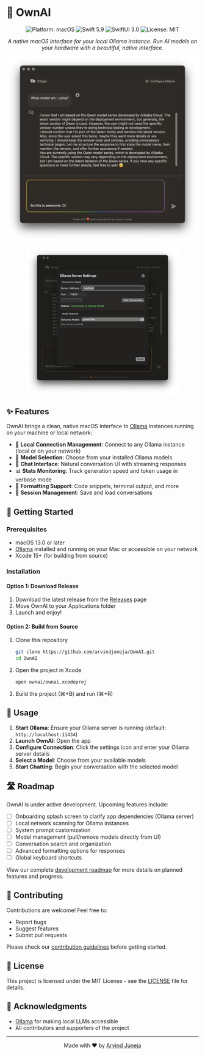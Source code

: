 # 🧠 OwnAI

<p align="center">
  <img src="https://img.shields.io/badge/Platform-macOS-blue?style=flat&logo=apple" alt="Platform: macOS"/>
  <img src="https://img.shields.io/badge/Swift-5.9-orange?style=flat&logo=swift" alt="Swift 5.9"/>
  <img src="https://img.shields.io/badge/SwiftUI-3.0-blue?style=flat&logo=swift" alt="SwiftUI 3.0"/>
  <img src="https://img.shields.io/badge/License-MIT-green.svg" alt="License: MIT"/>
</p>

<p align="center">
  <i>A native macOS interface for your local Ollama instance. Run AI models on your hardware with a beautiful, native interface.</i>
</p>

<p align="center">
  <img src="assets/main.png" width="720" alt="OwnAI Main Interface"/>
</p>

<p align="center">
  <img src="assets/pickmodel.png" width="400" alt="OwnAI Model Selection"/>
</p>

## ✨ Features

OwnAI brings a clean, native macOS interface to [Ollama](https://ollama.ai) instances running on your machine or local network:

- 🔌 **Local Connection Management**: Connect to any Ollama instance (local or on your network)
- 🤖 **Model Selection**: Choose from your installed Ollama models
- 💬 **Chat Interface**: Natural conversation UI with streaming responses
- 📊 **Stats Monitoring**: Track generation speed and token usage in verbose mode
- 📝 **Formatting Support**: Code snippets, terminal output, and more
- 💾 **Session Management**: Save and load conversations

## 🚀 Getting Started

### Prerequisites

- macOS 13.0 or later
- [Ollama](https://ollama.ai) installed and running on your Mac or accessible on your network
- Xcode 15+ (for building from source)

### Installation

#### Option 1: Download Release
1. Download the latest release from the [Releases](https://github.com/arvindjuneja/OwnAI/releases) page
2. Move OwnAI to your Applications folder
3. Launch and enjoy!

#### Option 2: Build from Source
1. Clone this repository
   ```bash
   git clone https://github.com/arvindjuneja/OwnAI.git
   cd OwnAI
   ```
2. Open the project in Xcode
   ```bash
   open ownai/ownai.xcodeproj
   ```
3. Build the project (⌘+B) and run (⌘+R)

## 🔧 Usage

1. **Start Ollama**: Ensure your Ollama server is running (default: `http://localhost:11434`)
2. **Launch OwnAI**: Open the app
3. **Configure Connection**: Click the settings icon and enter your Ollama server details
4. **Select a Model**: Choose from your available models
5. **Start Chatting**: Begin your conversation with the selected model

## 🛣️ Roadmap

OwnAI is under active development. Upcoming features include:

- [ ] Onboarding splash screen to clarify app dependencies (Ollama server)
- [ ] Local network scanning for Ollama instances
- [ ] System prompt customization
- [ ] Model management (pull/remove models directly from UI)
- [ ] Conversation search and organization
- [ ] Advanced formatting options for responses
- [ ] Global keyboard shortcuts

View our complete [development roadmap](roadmap.md) for more details on planned features and progress.

## 🤝 Contributing

Contributions are welcome! Feel free to:

- Report bugs
- Suggest features
- Submit pull requests

Please check our [contribution guidelines](CONTRIBUTING.md) before getting started.

## 📝 License

This project is licensed under the MIT License - see the [LICENSE](LICENSE) file for details.

## 🙏 Acknowledgments

- [Ollama](https://ollama.ai) for making local LLMs accessible
- All contributors and supporters of the project

---

<p align="center">
  Made with ❤️ by <a href="https://github.com/arvindjuneja">Arvind Juneja</a>
</p> 